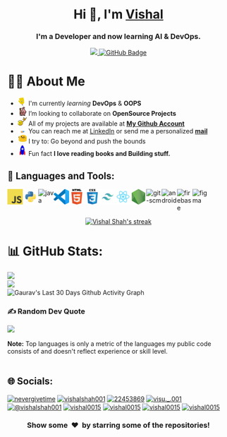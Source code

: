 <h1 align="center">Hi 👋, I'm <a href="https://www.google.com/search?q=Vishal Shah Gl Bajaj Institute of Technology" target="blank">
Vishal</a></h1>

<h3 align="center">I'm a Developer and now learning AI & DevOps.</h3>

<p align="center">
<a href="https://github.com/Meghna-DAS/github-profile-views-counter">
    <img src="https://komarev.com/ghpvc/?username=Visha193">
</a>
<a href="https://github.com/Visha193?tab=followers"><img src="https://img.shields.io/github/followers/Visha193?label=Followers&style=social" alt="GitHub Badge"></a>
</p>

# 🙋‍♂️ About Me

- <img alt="GIF" src="https://github.com/Visha193/Visha193/blob/main/Assets/wave.gif" width="20px" /> I'm currently *learning* **DevOps** & **OOPS** 
- <img alt="GIF" src="https://github.com/Visha193/Visha193/blob/main/Assets/gandalf_parrot.gif" width="20px" /> I’m looking to collaborate on **OpenSource Projects**
- <img alt="GIF" src="https://github.com/Visha193/Visha193/blob/main/Assets/headbang.gif" width="20px" /> All of my projects are available at **[My Github Account](https://github.com/Visha193?tab=repositories)**
- <img alt="GIF" src="https://github.com/Visha193/Visha193/blob/main/Assets/Handshake.gif" width="20px" /> You can reach me at [LinkedIn](https://www.linkedin.com/in/vishalshah001/) or send me a personalized **<a href="mailto:Vishal12kl@gmail.com?subject=Hola%20Vishal">mail</a>** 
- <img alt="GIF" src="https://github.com/Visha193/Visha193/blob/main/Assets/happy.gif" width="20px" /> I try to: Go beyond and push the bounds
- <img alt="GIF" src="https://github.com/Visha193/Visha193/blob/main/Assets/Rocket.gif" width="20px" /> Fun fact **I love reading books and Building stuff.**


## 🚀 Languages and Tools:

<p align="left">
    
<img align="left" alt="JavaScript" width="35px" src="https://raw.githubusercontent.com/github/explore/80688e429a7d4ef2fca1e82350fe8e3517d3494d/topics/javascript/javascript.png" />
<img align="left" alt="HTML5" width="35px" src="https://raw.githubusercontent.com/github/explore/80688e429a7d4ef2fca1e82350fe8e3517d3494d/topics/python/python.png" />
<img align="left" alt="java" width="35px" src="https://img.icons8.com/color/48/null/java-coffee-cup-logo--v1.png" />
<img align="left" alt="Visual Studio Code" width="35px" src="https://raw.githubusercontent.com/github/explore/80688e429a7d4ef2fca1e82350fe8e3517d3494d/topics/visual-studio-code/visual-studio-code.png" />
<img align="left" alt="HTML5" width="35px" src="https://raw.githubusercontent.com/github/explore/80688e429a7d4ef2fca1e82350fe8e3517d3494d/topics/html/html.png" />
<img align="left" alt="CSS3" width="35px" src="https://raw.githubusercontent.com/github/explore/80688e429a7d4ef2fca1e82350fe8e3517d3494d/topics/css/css.png" />
<img align="left" alt="tailwind" width="35px" src="https://raw.githubusercontent.com/github/explore/80688e429a7d4ef2fca1e82350fe8e3517d3494d/topics/tailwind/tailwind.png" />
<img align="left" alt="React" width="35px" src="https://raw.githubusercontent.com/github/explore/80688e429a7d4ef2fca1e82350fe8e3517d3494d/topics/react/react.png" />
<img align="left" alt="Node.js" width="35px" src="https://raw.githubusercontent.com/github/explore/80688e429a7d4ef2fca1e82350fe8e3517d3494d/topics/nodejs/nodejs.png" />
<img align="left" alt="git-scm" width="35px" src="https://img.icons8.com/color/48/000000/git.png" />
    <img align="left" alt="android" width="35px" src="https://img.icons8.com/fluency/48/000000/android-os.png" />
    <img align="left" alt="firebase" width="35px" src="https://img.icons8.com/color/48/000000/google-firebase-console.png" />
    <img align="left" alt="figma" width="35px" src="https://img.icons8.com/color/48/000000/figma--v2.png" />
</p>
<br/>
<br/>
<br/>
<p align="center"><a href="https://github.com/Visha193/github-readme-streak-stats">
        <img title="🔥 Get streak stats for your profile at git.io/streak-stats" alt="Vishal Shah's streak" src="https://github-readme-streak-stats.herokuapp.com/?user=Visha193&theme=swift&hide_border=false"/>
</a></p>

# 📊 GitHub Stats:
![](https://github-readme-stats.vercel.app/api?username=Visha193&theme=swift&hide_border=false&include_all_commits=false&count_private=true)<br/>
![](https://github-readme-stats.vercel.app/api/top-langs/?username=Visha193&theme=swift&hide_border=false&include_all_commits=false&count_private=true&layout=compact)
<br/>
![Gaurav's Last 30 Days Github Activity Graph](https://gaurav-github-readme-activity-graph.vercel.app/graph?username=Visha193&theme=tokyo-night)
### ✍️ Random Dev Quote
![](https://quotes-github-readme.vercel.app/api?type=horizontal&theme=radical)

 <b>Note:</b> Top languages is only a metric of the languages my public code consists of and doesn't reflect experience or skill level.
<br/>
<br/>
## 🌐 Socials:
<a href="https://twitter.com/nevergivetime" target="blank"><img align="center" src="https://raw.githubusercontent.com/rahuldkjain/github-profile-readme-generator/master/src/images/icons/Social/twitter.svg" alt="nevergivetime" height="30" width="40" /></a>
<a href="https://linkedin.com/in/vishalshah001" target="blank"><img align="center" src="https://raw.githubusercontent.com/rahuldkjain/github-profile-readme-generator/master/src/images/icons/Social/linked-in-alt.svg" alt="vishalshah001" height="30" width="40" /></a>
<a href="https://stackoverflow.com/users/22453869" target="blank"><img align="center" src="https://raw.githubusercontent.com/rahuldkjain/github-profile-readme-generator/master/src/images/icons/Social/stack-overflow.svg" alt="22453869" height="30" width="40" /></a>
<a href="https://instagram.com/visu._.001" target="blank"><img align="center" src="https://raw.githubusercontent.com/rahuldkjain/github-profile-readme-generator/master/src/images/icons/Social/instagram.svg" alt="visu._.001" height="30" width="40" /></a>
<a href="https://medium.com/@vishalshah001" target="blank"><img align="center" src="https://raw.githubusercontent.com/rahuldkjain/github-profile-readme-generator/master/src/images/icons/Social/medium.svg" alt="@vishalshah001" height="30" width="40" /></a>
<a href="https://www.codechef.com/users/vishal0015" target="blank"><img align="center" src="https://cdn.jsdelivr.net/npm/simple-icons@3.1.0/icons/codechef.svg" alt="vishal0015" height="30" width="40" /></a>
<a href="https://codeforces.com/profile/vishal0015" target="blank"><img align="center" src="https://raw.githubusercontent.com/rahuldkjain/github-profile-readme-generator/master/src/images/icons/Social/codeforces.svg" alt="vishal0015" height="30" width="40" /></a>
<a href="https://www.leetcode.com/vishal0015" target="blank"><img align="center" src="https://raw.githubusercontent.com/rahuldkjain/github-profile-readme-generator/master/src/images/icons/Social/leet-code.svg" alt="vishal0015" height="30" width="40" /></a>
<a href="https://auth.geeksforgeeks.org/user/vishal0015" target="blank"><img align="center" src="https://raw.githubusercontent.com/rahuldkjain/github-profile-readme-generator/master/src/images/icons/Social/geeks-for-geeks.svg" alt="vishal0015" height="30" width="40" /></a>
</p>
<div align="center">
<h3 align="center">Show some &nbsp;❤️&nbsp; by starring some of the repositories!</h3>
</div>
